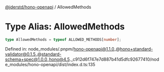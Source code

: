 [@jderstd/hono-openapi](../README.md) / AllowedMethods

# Type Alias: AllowedMethods

```ts
type AllowedMethods = typeof ALLOWED_METHODS[number];
```

Defined in: node\_modules/.pnpm/hono-openapi@1.1.0\_@hono+standard-validator@0.1.5\_@standard-schema+spec@1.0.0\_hono@4.5.\_c912d6f747e7d887b41d5dfc92677410/node\_modules/hono-openapi/dist/index.d.ts:135
